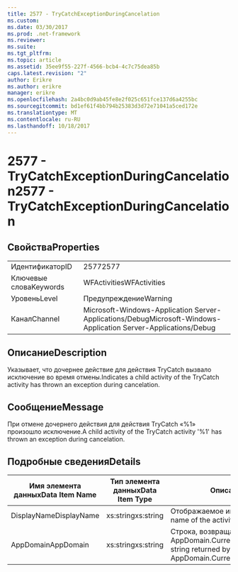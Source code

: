 ```yaml
---
title: 2577 - TryCatchExceptionDuringCancelation
ms.custom: 
ms.date: 03/30/2017
ms.prod: .net-framework
ms.reviewer: 
ms.suite: 
ms.tgt_pltfrm: 
ms.topic: article
ms.assetid: 35ee9f55-227f-4566-bcb4-4c7c75dea85b
caps.latest.revision: "2"
author: Erikre
ms.author: erikre
manager: erikre
ms.openlocfilehash: 2a4bc0d9ab45fe8e2f025c651fce137d6a4255bc
ms.sourcegitcommit: bd1ef61f4bb794b25383d3d72e71041a5ced172e
ms.translationtype: MT
ms.contentlocale: ru-RU
ms.lasthandoff: 10/18/2017
---
```

# <a name="2577---trycatchexceptionduringcancelation"></a><span data-ttu-id="519e9-102">2577 - TryCatchExceptionDuringCancelation</span><span class="sxs-lookup"><span data-stu-id="519e9-102">2577 - TryCatchExceptionDuringCancelation</span></span>
## <a name="properties"></a><span data-ttu-id="519e9-103">Свойства</span><span class="sxs-lookup"><span data-stu-id="519e9-103">Properties</span></span>  
  
|||  
|-|-|  
|<span data-ttu-id="519e9-104">Идентификатор</span><span class="sxs-lookup"><span data-stu-id="519e9-104">ID</span></span>|<span data-ttu-id="519e9-105">2577</span><span class="sxs-lookup"><span data-stu-id="519e9-105">2577</span></span>|  
|<span data-ttu-id="519e9-106">Ключевые слова</span><span class="sxs-lookup"><span data-stu-id="519e9-106">Keywords</span></span>|<span data-ttu-id="519e9-107">WFActivities</span><span class="sxs-lookup"><span data-stu-id="519e9-107">WFActivities</span></span>|  
|<span data-ttu-id="519e9-108">Уровень</span><span class="sxs-lookup"><span data-stu-id="519e9-108">Level</span></span>|<span data-ttu-id="519e9-109">Предупреждение</span><span class="sxs-lookup"><span data-stu-id="519e9-109">Warning</span></span>|  
|<span data-ttu-id="519e9-110">Канал</span><span class="sxs-lookup"><span data-stu-id="519e9-110">Channel</span></span>|<span data-ttu-id="519e9-111">Microsoft-Windows-Application Server-Applications/Debug</span><span class="sxs-lookup"><span data-stu-id="519e9-111">Microsoft-Windows-Application Server-Applications/Debug</span></span>|  
  
## <a name="description"></a><span data-ttu-id="519e9-112">Описание</span><span class="sxs-lookup"><span data-stu-id="519e9-112">Description</span></span>  
 <span data-ttu-id="519e9-113">Указывает, что дочернее действие для действия TryCatch вызвало исключение во время отмены.</span><span class="sxs-lookup"><span data-stu-id="519e9-113">Indicates a child activity of the TryCatch activity has thrown an exception during cancelation.</span></span>  
  
## <a name="message"></a><span data-ttu-id="519e9-114">Сообщение</span><span class="sxs-lookup"><span data-stu-id="519e9-114">Message</span></span>  
 <span data-ttu-id="519e9-115">При отмене дочернего действия для действия TryCatch «%1» произошло исключение.</span><span class="sxs-lookup"><span data-stu-id="519e9-115">A child activity of the TryCatch activity '%1' has thrown an exception during cancelation.</span></span>  
  
## <a name="details"></a><span data-ttu-id="519e9-116">Подробные сведения</span><span class="sxs-lookup"><span data-stu-id="519e9-116">Details</span></span>  
  
|<span data-ttu-id="519e9-117">Имя элемента данных</span><span class="sxs-lookup"><span data-stu-id="519e9-117">Data Item Name</span></span>|<span data-ttu-id="519e9-118">Тип элемента данных</span><span class="sxs-lookup"><span data-stu-id="519e9-118">Data Item Type</span></span>|<span data-ttu-id="519e9-119">Описание</span><span class="sxs-lookup"><span data-stu-id="519e9-119">Description</span></span>|  
|--------------------|--------------------|-----------------|  
|<span data-ttu-id="519e9-120">DisplayName</span><span class="sxs-lookup"><span data-stu-id="519e9-120">DisplayName</span></span>|<span data-ttu-id="519e9-121">xs:string</span><span class="sxs-lookup"><span data-stu-id="519e9-121">xs:string</span></span>|<span data-ttu-id="519e9-122">Отображаемое имя действия.</span><span class="sxs-lookup"><span data-stu-id="519e9-122">The display name of the activity.</span></span>|  
|<span data-ttu-id="519e9-123">AppDomain</span><span class="sxs-lookup"><span data-stu-id="519e9-123">AppDomain</span></span>|<span data-ttu-id="519e9-124">xs:string</span><span class="sxs-lookup"><span data-stu-id="519e9-124">xs:string</span></span>|<span data-ttu-id="519e9-125">Строка, возвращаемая AppDomain.CurrentDomain.FriendlyName.</span><span class="sxs-lookup"><span data-stu-id="519e9-125">The string returned by AppDomain.CurrentDomain.FriendlyName.</span></span>|
